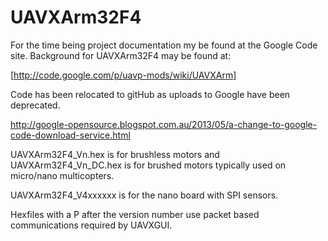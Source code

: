 UAVXArm32F4
===========

For the time being project documentation my be found at the Google Code site. Background for UAVXArm32F4 may be found at: 

[http://code.google.com/p/uavp-mods/wiki/UAVXArm]

Code has been relocated to gitHub as uploads to Google have been deprecated.

http://google-opensource.blogspot.com.au/2013/05/a-change-to-google-code-download-service.html

UAVXArm32F4_Vn.hex is for brushless motors and UAVXArm32F4_Vn_DC.hex is for brushed motors typically used on micro/nano multicopters.

UAVXArm32F4_V4xxxxxx is for the nano board with SPI sensors.

Hexfiles with a P after the version number use packet based communications required by UAVXGUI.

